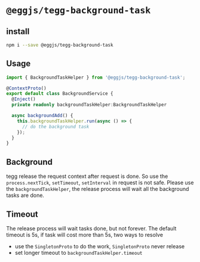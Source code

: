 # `@eggjs/tegg-background-task`

## install
```sh
npm i --save @eggjs/tegg-background-task
```

## Usage

```ts
import { BackgroundTaskHelper } from '@eggjs/tegg-background-task';

@ContextProto()
export default class BackgroundService {
  @Inject()
  private readonly backgroundTaskHelper:BackgroundTaskHelper

  async backgroundAdd() {
    this.backgroundTaskHelper.run(async () => {
      // do the background task
    });
  }
}
```

## Background

tegg release the request context after request is done. So use the `process.nextTick`, `setTimeout`, `setInterval` in request is not safe.
Please use the `backgroundTaskHelper`, the release process will wait all the background tasks are done.

## Timeout

The release process will wait tasks done, but not forever. The default timeout is 5s, if task will cost more than 5s, two ways to resolve
- use the `SingletonProto` to do the work, `SingletonProto` never release
- set longer timeout to `backgroundTaskHelper.timeout`

